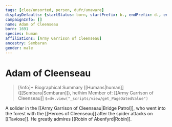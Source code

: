 ```yaml
---
tags: [clee/unsorted, person, dufr/unaware]
displayDefaults: {startStatus: born, startPrefix: b., endPrefix: d., endStatus: died}
campaignInfo: []
name: Adam of Cleenseau
born: 1691
species: human
affiliations: [Army Garrison of Cleenseau]
ancestry: Sembaran
gender: male
---
```

# Adam of Cleenseau
>[!info]+ Biographical Summary
>[[Humans|human]]  ([[Sembara|Sembaran]]), he/him
> Member of: [[Army Garrison of Cleenseau]]
>`$=dv.view("_scripts/view/get_PageDatedValue")`

A solider in the [[Army Garrison of Cleenseau|Bridge Patrol]], who went into the forest with the [[Heroes of Cleenseau]] after the spider attacks on [[Taviose]]. He greatly admires [[Robin of Abenfyrd|Robin]].